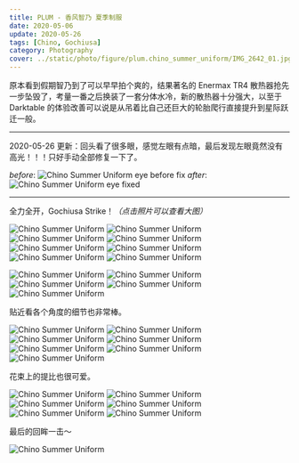 ```yaml
---
title: PLUM - 香风智乃 夏季制服
date: 2020-05-06
update: 2020-05-26
tags: [Chino, Gochiusa]
category: Photography
cover: ../static/photo/figure/plum.chino_summer_uniform/IMG_2642_01.jpg
---
```


原本看到假期智乃到了可以早早拍个爽的，结果著名的 Enermax TR4 散热器抢先一步坠毁了，考量一番之后换装了一套分体水冷，新的散热器十分强大，以至于 Darktable 的体验改善可以说是从吊着比自己还巨大的轮胎爬行直接提升到星际跃迁一般。

---

2020-05-26 更新：回头看了很多眼，感觉左眼有点暗，最后发现左眼竟然没有高光！！！只好手动全部修复一下了。

_before_: ![Chino Summer Uniform eye before fix](../static/image/chino_summer_uniform_eye_before_fix.jpg)
_after_: ![Chino Summer Uniform eye fixed](../static/image/chino_summer_uniform_eye_fixed.jpg)

---

全力全开，Gochiusa Strike！_（点击照片可以查看大图）_

![Chino Summer Uniform](../static/photo/figure/plum.chino_summer_uniform/IMG_2566.jpg)
![Chino Summer Uniform](../static/photo/figure/plum.chino_summer_uniform/IMG_2576.jpg)
![Chino Summer Uniform](../static/photo/figure/plum.chino_summer_uniform/IMG_2591.jpg)
![Chino Summer Uniform](../static/photo/figure/plum.chino_summer_uniform/IMG_2616.jpg)
![Chino Summer Uniform](../static/photo/figure/plum.chino_summer_uniform/IMG_2618.jpg)
![Chino Summer Uniform](../static/photo/figure/plum.chino_summer_uniform/IMG_2622.jpg)
![Chino Summer Uniform](../static/photo/figure/plum.chino_summer_uniform/IMG_2633.jpg)
![Chino Summer Uniform](../static/photo/figure/plum.chino_summer_uniform/IMG_2642.jpg)

![Chino Summer Uniform](../static/photo/figure/plum.chino_summer_uniform/IMG_2595.jpg)
![Chino Summer Uniform](../static/photo/figure/plum.chino_summer_uniform/IMG_2564_01.jpg)
![Chino Summer Uniform](../static/photo/figure/plum.chino_summer_uniform/IMG_2577.jpg)
![Chino Summer Uniform](../static/photo/figure/plum.chino_summer_uniform/IMG_2610.jpg)
![Chino Summer Uniform](../static/photo/figure/plum.chino_summer_uniform/IMG_2644.jpg)

贴近看各个角度的细节也非常棒。

![Chino Summer Uniform](../static/photo/figure/plum.chino_summer_uniform/IMG_2573.jpg)
![Chino Summer Uniform](../static/photo/figure/plum.chino_summer_uniform/IMG_2579.jpg)
![Chino Summer Uniform](../static/photo/figure/plum.chino_summer_uniform/IMG_2598.jpg)
![Chino Summer Uniform](../static/photo/figure/plum.chino_summer_uniform/IMG_2605.jpg)
![Chino Summer Uniform](../static/photo/figure/plum.chino_summer_uniform/IMG_2606.jpg)
![Chino Summer Uniform](../static/photo/figure/plum.chino_summer_uniform/IMG_2614.jpg)
![Chino Summer Uniform](../static/photo/figure/plum.chino_summer_uniform/IMG_2619.jpg)

花束上的提比也很可爱。

![Chino Summer Uniform](../static/photo/figure/plum.chino_summer_uniform/IMG_2564.jpg)
![Chino Summer Uniform](../static/photo/figure/plum.chino_summer_uniform/IMG_2585.jpg)
![Chino Summer Uniform](../static/photo/figure/plum.chino_summer_uniform/IMG_2626.jpg)
![Chino Summer Uniform](../static/photo/figure/plum.chino_summer_uniform/IMG_2628.jpg)
![Chino Summer Uniform](../static/photo/figure/plum.chino_summer_uniform/IMG_2629.jpg)
![Chino Summer Uniform](../static/photo/figure/plum.chino_summer_uniform/IMG_2640.jpg)

最后的回眸一击～

![Chino Summer Uniform](../static/photo/figure/plum.chino_summer_uniform/IMG_2642_01.jpg)
